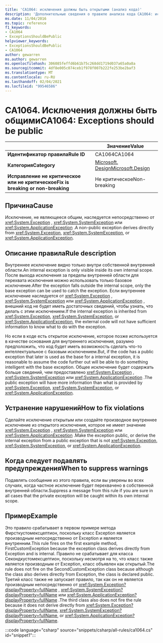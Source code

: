 ```yaml
---
title: 'CA1064: исключения должны быть открытыми (анализ кода)'
description: 'Дополнительные сведения о правиле анализа кода CA1064: исключения должны быть открытыми'
ms.date: 11/04/2016
ms.topic: reference
f1_keywords:
- CA1064
- ExceptionsShouldBePublic
helpviewer_keywords:
- ExceptionsShouldBePublic
- CA1064
author: gewarren
ms.author: gewarren
ms.openlocfilehash: 306085feffd6b61b75c268dd1719d037a65a0a8a
ms.sourcegitcommit: 4df8e005c074ceb1f978f007b222fe253be2baf3
ms.translationtype: MT
ms.contentlocale: ru-RU
ms.lasthandoff: 02/04/2021
ms.locfileid: "99546586"
---
```

# <a name="ca1064-exceptions-should-be-public"></a><span data-ttu-id="a3c3d-103">CA1064. Исключения должны быть общими</span><span class="sxs-lookup"><span data-stu-id="a3c3d-103">CA1064: Exceptions should be public</span></span>

| | <span data-ttu-id="a3c3d-104">Значение</span><span class="sxs-lookup"><span data-stu-id="a3c3d-104">Value</span></span> |
|-|-|
| <span data-ttu-id="a3c3d-105">**Идентификатор правила**</span><span class="sxs-lookup"><span data-stu-id="a3c3d-105">**Rule ID**</span></span> |<span data-ttu-id="a3c3d-106">CA1064</span><span class="sxs-lookup"><span data-stu-id="a3c3d-106">CA1064</span></span>|
| <span data-ttu-id="a3c3d-107">**Категория**</span><span class="sxs-lookup"><span data-stu-id="a3c3d-107">**Category**</span></span> |[<span data-ttu-id="a3c3d-108">Microsoft. Design</span><span class="sxs-lookup"><span data-stu-id="a3c3d-108">Microsoft.Design</span></span>](design-warnings.md)|
| <span data-ttu-id="a3c3d-109">**Исправление не критическое или не критическое**</span><span class="sxs-lookup"><span data-stu-id="a3c3d-109">**Fix is breaking or non-breaking**</span></span> |<span data-ttu-id="a3c3d-110">Не критическое</span><span class="sxs-lookup"><span data-stu-id="a3c3d-110">Non-breaking</span></span>|

## <a name="cause"></a><span data-ttu-id="a3c3d-111">Причина</span><span class="sxs-lookup"><span data-stu-id="a3c3d-111">Cause</span></span>

<span data-ttu-id="a3c3d-112">Исключение, не являющееся общим, наследуется непосредственно от <xref:System.Exception> , <xref:System.SystemException> или <xref:System.ApplicationException> .</span><span class="sxs-lookup"><span data-stu-id="a3c3d-112">A non-public exception derives directly from <xref:System.Exception>, <xref:System.SystemException>, or <xref:System.ApplicationException>.</span></span>

## <a name="rule-description"></a><span data-ttu-id="a3c3d-113">Описание правила</span><span class="sxs-lookup"><span data-stu-id="a3c3d-113">Rule description</span></span>

<span data-ttu-id="a3c3d-114">Внутреннее исключение видно только внутри собственной внутренней области.</span><span class="sxs-lookup"><span data-stu-id="a3c3d-114">An internal exception is only visible inside its own internal scope.</span></span> <span data-ttu-id="a3c3d-115">После выхода исключения за пределы внутренней области для перехвата исключения можно использовать только базовое исключение.</span><span class="sxs-lookup"><span data-stu-id="a3c3d-115">After the exception falls outside the internal scope, only the base exception can be used to catch the exception.</span></span> <span data-ttu-id="a3c3d-116">Если внутреннее исключение наследуется от <xref:System.Exception> , <xref:System.SystemException> или <xref:System.ApplicationException> , внешний код не будет иметь достаточных сведений, чтобы узнать, что делать с этим исключением.</span><span class="sxs-lookup"><span data-stu-id="a3c3d-116">If the internal exception is inherited from <xref:System.Exception>, <xref:System.SystemException>, or <xref:System.ApplicationException>, the external code will not have sufficient information to know what to do with the exception.</span></span>

<span data-ttu-id="a3c3d-117">Но если в коде есть открытое исключение, которое позже используется в качестве основания для внутреннего исключения, разумно предположить, что код будет иметь возможность сделать что-то интеллектуальное с базовым исключением.</span><span class="sxs-lookup"><span data-stu-id="a3c3d-117">But, if the code has a public exception that later is used as the base for a internal exception, it is reasonable to assume the code further out will be able to do something intelligent with the base exception.</span></span> <span data-ttu-id="a3c3d-118">Общее исключение будет содержать больше сведений, чем предоставлено <xref:System.Exception> , <xref:System.SystemException> или <xref:System.ApplicationException> .</span><span class="sxs-lookup"><span data-stu-id="a3c3d-118">The public exception will have more information than what is provided by <xref:System.Exception>, <xref:System.SystemException>, or <xref:System.ApplicationException>.</span></span>

## <a name="how-to-fix-violations"></a><span data-ttu-id="a3c3d-119">Устранение нарушений</span><span class="sxs-lookup"><span data-stu-id="a3c3d-119">How to fix violations</span></span>

<span data-ttu-id="a3c3d-120">Сделайте исключение открытым или создайте производное внутреннее исключение из открытого исключения, которое не имеет значение <xref:System.Exception> , <xref:System.SystemException> или <xref:System.ApplicationException> .</span><span class="sxs-lookup"><span data-stu-id="a3c3d-120">Make the exception public, or derive the internal exception from a public exception that is not <xref:System.Exception>, <xref:System.SystemException>, or <xref:System.ApplicationException>.</span></span>

## <a name="when-to-suppress-warnings"></a><span data-ttu-id="a3c3d-121">Когда следует подавлять предупреждения</span><span class="sxs-lookup"><span data-stu-id="a3c3d-121">When to suppress warnings</span></span>

<span data-ttu-id="a3c3d-122">Подавлять сообщение из этого правила, если вы уверены во всех случаях, когда частное исключение будет перехвачено в собственной внутренней области.</span><span class="sxs-lookup"><span data-stu-id="a3c3d-122">Suppress a message from this rule if you are sure in all cases that the private exception will be caught within its own internal scope.</span></span>

## <a name="example"></a><span data-ttu-id="a3c3d-123">Пример</span><span class="sxs-lookup"><span data-stu-id="a3c3d-123">Example</span></span>

<span data-ttu-id="a3c3d-124">Это правило срабатывает в первом примере метода Фирсткустомексцептион, поскольку класс Exception является производным непосредственно от Exception и является внутренним.</span><span class="sxs-lookup"><span data-stu-id="a3c3d-124">This rule fires on the first example method, FirstCustomException because the exception class derives directly from Exception and is internal.</span></span> <span data-ttu-id="a3c3d-125">Правило не срабатывает для класса Секондкустомексцептион, поскольку несмотря на то, что класс также является производным от Exception, класс объявлен как открытый.</span><span class="sxs-lookup"><span data-stu-id="a3c3d-125">The rule does not fire on the SecondCustomException class because although the class also derives directly from Exception, the class is declared public.</span></span> <span data-ttu-id="a3c3d-126">Третий класс также не запускает правило, так как он не является производным непосредственно от <xref:System.Exception?displayProperty=fullName> , <xref:System.SystemException?displayProperty=fullName> или <xref:System.ApplicationException?displayProperty=fullName> .</span><span class="sxs-lookup"><span data-stu-id="a3c3d-126">The third class also does not fire the rule because it does not derive directly from <xref:System.Exception?displayProperty=fullName>, <xref:System.SystemException?displayProperty=fullName>, or <xref:System.ApplicationException?displayProperty=fullName>.</span></span>

:::code language="csharp" source="snippets/csharp/all-rules/ca1064.cs" id="snippet1":::
